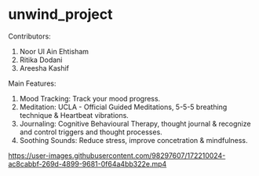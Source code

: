 # unwind_project

Contributors: 
  1. Noor Ul Ain Ehtisham
  2. Ritika Dodani
  3. Areesha Kashif
  

Main Features:
  1. Mood Tracking: Track your mood progress.
  2. Meditation: UCLA - Official Guided Meditations, 5-5-5 breathing technique & Heartbeat vibrations.
  3. Journaling: Cognitive Behavioural Therapy, thought journal & recognize and control triggers and thought processes.
  4. Soothing Sounds: Reduce stress, improve concetration & mindfulness.




                            
                         


https://user-images.githubusercontent.com/98297607/172210024-ac8cabbf-269d-4899-9681-0f64a4bb322e.mp4

